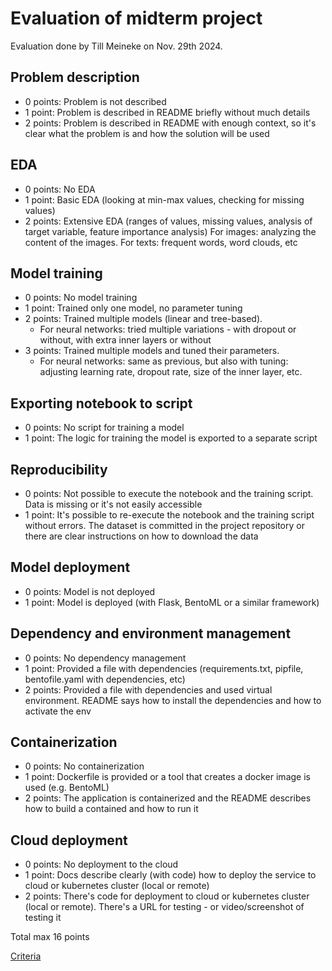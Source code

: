 # Evaluation of midterm project

Evaluation done by Till Meineke on Nov. 29th 2024.

## Problem description

* 0 points: Problem is not described
* 1 point: Problem is described in README briefly without much details
* 2 points: Problem is described in README with enough context, so it's clear what the problem is and how the solution will be used

## EDA

* 0 points: No EDA
* 1 point: Basic EDA (looking at min-max values, checking for missing values)
* 2 points: Extensive EDA (ranges of values, missing values, analysis of target variable, feature importance analysis)
      For images: analyzing the content of the images.
      For texts: frequent words, word clouds, etc

## Model training

* 0 points: No model training
* 1 point: Trained only one model, no parameter tuning
* 2 points: Trained multiple models (linear and tree-based).
  * For neural networks: tried multiple variations - with dropout or without, with extra inner layers or without
* 3 points: Trained multiple models and tuned their parameters.
  * For neural networks: same as previous, but also with tuning: adjusting learning rate, dropout rate, size of the inner layer, etc.

## Exporting notebook to script

* 0 points: No script for training a model
* 1 point: The logic for training the model is exported to a separate script

## Reproducibility

* 0 points: Not possible to execute the notebook and the training script. Data is missing or it's not easily accessible
* 1 point: It's possible to re-execute the notebook and the training script without errors. The dataset is committed in the project repository or there are clear instructions on how to download the data

## Model deployment

* 0 points: Model is not deployed
* 1 point: Model is deployed (with Flask, BentoML or a similar framework)

## Dependency and environment management

* 0 points: No dependency management
* 1 point: Provided a file with dependencies (requirements.txt, pipfile, bentofile.yaml with dependencies, etc)
* 2 points: Provided a file with dependencies and used virtual environment. README says how to install the dependencies and how to activate the env

## Containerization

* 0 points: No containerization
* 1 point: Dockerfile is provided or a tool that creates a docker image is used (e.g. BentoML)
* 2 points: The application is containerized and the README describes how to build a contained and how to run it

## Cloud deployment

* 0 points: No deployment to the cloud
* 1 point: Docs describe clearly (with code) how to deploy the service to cloud or kubernetes cluster (local or remote)
* 2 points: There's code for deployment to cloud or kubernetes cluster (local or remote). There's a URL for testing - or video/screenshot of testing it

Total max 16 points

[Criteria](https://docs.google.com/spreadsheets/d/e/2PACX-1vQCwqAtkjl07MTW-SxWUK9GUvMQ3Pv_fF8UadcuIYLgHa0PlNu9BRWtfLgivI8xSCncQs82HDwGXSm3/pubhtml)
